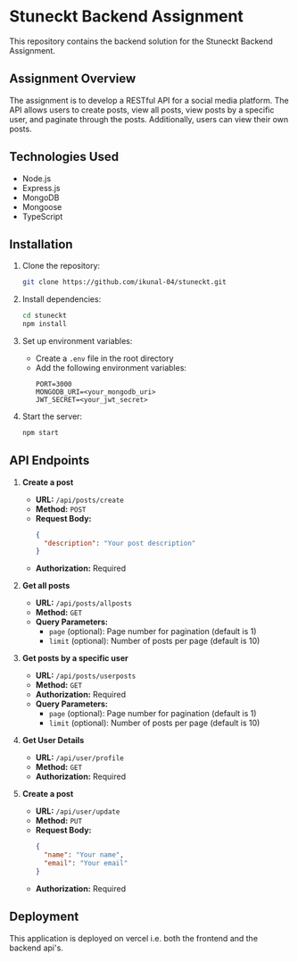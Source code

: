 # Stuneckt Backend Assignment

This repository contains the backend solution for the Stuneckt Backend Assignment.

## Assignment Overview

The assignment is to develop a RESTful API for a social media platform. The API allows users to create posts, view all posts, view posts by a specific user, and paginate through the posts. Additionally, users can view their own posts.

## Technologies Used

- Node.js
- Express.js
- MongoDB
- Mongoose
- TypeScript

## Installation

1. Clone the repository:

   ```bash
   git clone https://github.com/ikunal-04/stuneckt.git
   ```

2. Install dependencies:

   ```bash
   cd stuneckt
   npm install
   ```

3. Set up environment variables:
   - Create a `.env` file in the root directory
   - Add the following environment variables:
     ```
     PORT=3000
     MONGODB_URI=<your_mongodb_uri>
     JWT_SECRET=<your_jwt_secret>
     ```

4. Start the server:

   ```bash
   npm start
   ```

## API Endpoints

1. **Create a post**
   - **URL:** `/api/posts/create`
   - **Method:** `POST`
   - **Request Body:**
     ```json
     {
       "description": "Your post description"
     }
     ```
   - **Authorization:** Required

2. **Get all posts**
   - **URL:** `/api/posts/allposts`
   - **Method:** `GET`
   - **Query Parameters:**
     - `page` (optional): Page number for pagination (default is 1)
     - `limit` (optional): Number of posts per page (default is 10)

3. **Get posts by a specific user**
   - **URL:** `/api/posts/userposts`
   - **Method:** `GET`
   - **Authorization:** Required
   - **Query Parameters:**
     - `page` (optional): Page number for pagination (default is 1)
     - `limit` (optional): Number of posts per page (default is 10)

4. **Get User Details**
   - **URL:** `/api/user/profile`
   - **Method:** `GET`
   - **Authorization:** Required

5. **Create a post**
   - **URL:** `/api/user/update`
   - **Method:** `PUT`
   - **Request Body:**
     ```json
     {
       "name": "Your name",
       "email": "Your email"
     }
     ```
   - **Authorization:** Required

## Deployment

This application is deployed on vercel i.e. both the frontend and the backend api's.